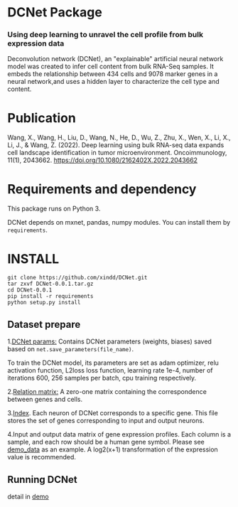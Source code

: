   # DCNet Package
  ### Using deep learning to unravel the cell profile from bulk expression data
  Deconvolution network (DCNet), an "explainable" artificial neural network model was created to infer cell content from bulk RNA-Seq samples. It embeds the relationship between 434 cells and 9078 marker genes in a neural network,and uses a hidden layer to characterize the cell type and content.
  # Publication
  Wang, X., Wang, H., Liu, D., Wang, N., He, D., Wu, Z., Zhu, X., Wen, X., Li, X., Li, J., & Wang, Z. (2022). Deep learning using bulk RNA-seq data expands cell landscape identification in tumor microenvironment. Oncoimmunology, 11(1), 2043662. https://doi.org/10.1080/2162402X.2022.2043662
  # Requirements and dependency
This package runs on Python 3.

DCNet depends on mxnet, pandas, numpy modules. You can install them by  `requirements`.

  # INSTALL
    git clone https://github.com/xindd/DCNet.git
    tar zxvf DCNet-0.0.1.tar.gz
    cd DCNet-0.0.1
    pip install -r requirements
    python setup.py install

   ## Dataset prepare
1.[DCNet params:](https://github.com/xindd/DCNet-Use/net_M434_adam_T600_DCNetBnoise-D1.params) Contains DCNet parameters (weights, biases) saved based on `net.save_parameters(file_name)`.

To train the DCNet model, its parameters are set as adam optimizer, relu activation function, L2loss loss function, learning rate 1e-4, number of iterations 600, 256 samples per batch, cpu training respectively.

2.[Relation matrix:](https://github.com/xindd/DCNet-Use/relation_matrix.pkl) A zero-one matrix containing the correspondence between genes and cells.
  
3.[Index](https://github.com/xindd/DCNet-Use/index.pkl). Each neuron of DCNet corresponds to a specific gene. 
This file stores the set of genes corresponding to input and output neurons.

4.Input and output data matrix of gene expression profiles.
Each column is a sample, and each row should be a human gene symbol.
Please see [demo_data](https://github.com/xindd/DCNet-Use/demo_data.pkl) as an example. A log2(x+1) transformation of the expression value is recommended.
   ## Running DCNet
   detail in [demo](https://github.com/xindd/DCNet-Use/demo.ipynb)
   
    
